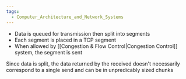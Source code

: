 ```yaml
---
tags:
  - Computer_Architecture_and_Network_Systems
---
```

- Data is queued for transmission then split into segments
- Each segment is placed in a TCP segment
- When allowed by [[Congestion & Flow Control|Congestion Control]] system, the segment is sent

Since data is split, the data returned by the received doesn't necessarily correspond to a single send and can be in unpredicably sized chunks